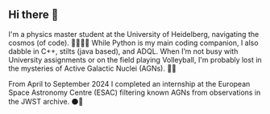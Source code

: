 ## Hi there 👋

I'm a physics master student at the University of Heidelberg, navigating the cosmos (of code). 🌌👩🏽‍💻
While Python is my main coding companion, I also dabble in C++, stilts (java based), and ADQL. 
When I’m not busy with University assignments or on the field playing Volleyball, I'm probably lost in the mysteries of Active Galactic Nuclei (AGNs). 🚀🔭

From April to September 2024 I completed an internship at the European Space Astronomy Centre (ESAC) filtering known AGNs from observations in the JWST archive. ⚫️👾

